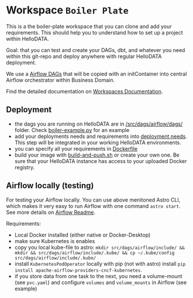 # Workspace `Boiler Plate`

This is a the boiler-plate workspace that you can clone and add your requirements. This should help you to understand how to set up a project within HelloDATA.

Goal: that you can test and create your DAGs, dbt, and whatever you need within this git-repo and deploy anywhere with regular HelloDATA deployment.

We use a [Airflow DAGs](/src/dags/airflow/dags) that will be copied with an initContainer into central Airflow orchestrator within Business Domain.

Find the detailed documentation on [Workspaces Documentation](https://kanton-bern.github.io/hellodata-be/concepts/workspaces/).

## Deployment

- the dags you are running on HelloDATA are in [/src/dags/airflow/dags/](/src/dags/airflow/dags/) folder. Check [boiler-example.py](/src/dags/airflow/dags/boiler-example.py) for an example
- add your deployments needs and requirements into [deployment needs](deployment/deployment-needs.yaml). This step will be integrated in your working HelloDATA environments.
- you can specify all your requirements in [Dockerfile](Dockerfile)
- build your image with [build-and-push.sh](build-and-push.sh) or create your own one. Be sure that your HelloDATA instance has access to your uploaded Docker registry.


## Airflow locally (testing)

For testing your Airflow locally. You can use above menitoned Astro CLI, which makes it very easy to run Airflow with one command `astro start`. See more details on [Airflow Readme](/src/dags/airflow/README.md).

Requirements:
- Local Docker installed (either native or Docker-Desktop)
- make sure Kubernetes is enables
- copy you local kube-file to astro: `mkdir src/dags/airflow/include/ && mkdir && src/dags/airflow/include/.kube/ && cp ~/.kube/config src/dags/airflow/include/.kube/`
- install `KubernetesPodOperator` locally with pip (not with astro) install `pip install apache-airflow-providers-cncf-kubernetes`.
- if you store data from one task to the next, you need a volume-mount (see `pvc.yaml`) and configure `volumes` and `volume_mounts` in Airflow (see example)

